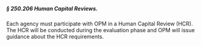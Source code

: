 ##### § 250.206 Human Capital Reviews. #####

Each agency must participate with OPM in a Human Capital Review (HCR). The HCR will be conducted during the evaluation phase and OPM will issue guidance about the HCR requirements.